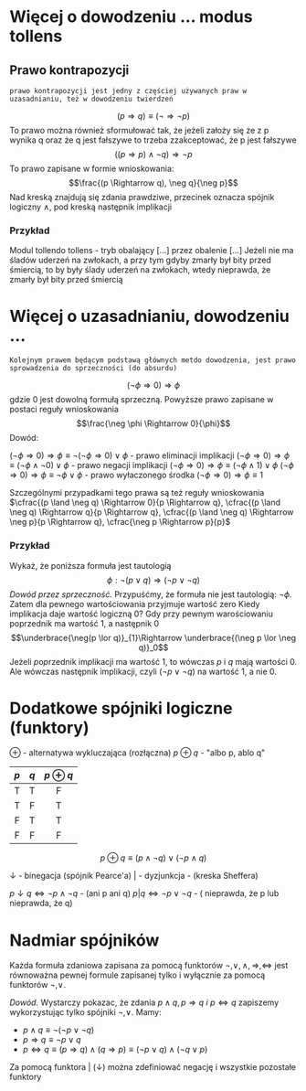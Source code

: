 # Więcej o dowodzeniu ... modus tollens

## Prawo kontrapozycji
	prawo kontrapozycji jest jedny z częściej używanych praw w uzasadnianiu, też w dowodzeniu twierdzeń

$$(p \Rightarrow q) \equiv (\neg \Rightarrow \neg p)$$
To prawo można również sformułować tak, że jeżeli założy się że z p wynika q oraz że q jest fałszywe to trzeba zzakceptować, że p jest fałszywe
$$((p \Rightarrow p) \land \neg q) \Rightarrow \neg p$$
To prawo zapisane w formie wnioskowania:
$$\frac{(p \Rightarrow q), \neg q}{\neg p}$$
Nad kreską znajdują się zdania prawdziwe, przecinek oznacza spójnik logiczny $\land$, pod kreską następnik implikacji

### Przykład

Modul tollendo tollens - tryb obalający \[...] przez obalenie \[...] Jeżeli nie ma śladów uderzeń na zwłokach, a przy tym gdyby zmarły był bity przed śmiercią, to by były ślady uderzeń na zwłokach, wtedy nieprawda, że zmarły był bity przed śmiercią

# Więcej o uzasadnianiu, dowodzeniu ...
	Kolejnym prawem będącym podstawą głównych metdo dowodzenia, jest prawo sprowadzenia do sprzeczności (do absurdu)

$$(\neg \phi \Rightarrow 0) \Rightarrow \phi$$
gdzie 0 jest dowolną formułą sprzeczną. Powyższe prawo zapisane w postaci reguły wnioskowania $$\frac{\neg \phi \Rightarrow 0}{\phi}$$
Dowód:

$(\neg \phi \Rightarrow 0) \Rightarrow \phi \equiv \neg (\neg \phi \Rightarrow 0) \lor \phi$  - prawo eliminacji implikacji
$(\neg \phi \Rightarrow 0) \Rightarrow \phi \equiv (\neg \phi \land \neg 0) \lor \phi$  - prawo negacji implikacji
$(\neg \phi \Rightarrow 0) \Rightarrow \phi \equiv (\neg \phi \land 1) \lor \phi$
$(\neg \phi \Rightarrow 0) \Rightarrow \phi \equiv \neg \phi \lor \phi$  - prawo wyłaczonego środka
$(\neg \phi \Rightarrow 0) \Rightarrow \phi \equiv 1$

Szczególnymi przypadkami tego prawa są też reguły wnioskowania
$\cfrac{(p \land \neg q) \Rightarrow 0}{p \Rightarrow q}, \cfrac{(p \land \neg q) \Rightarrow q}{p \Rightarrow q}, \cfrac{(p \land \neg q) \Rightarrow \neg p}{p \Rightarrow q}, \cfrac{\neg p \Rightarrow p}{p}$

### Przykład
Wykaż, że poniższa formuła jest tautologią$$\phi: \neg(p \lor q) \Rightarrow (\neg p \lor \neg q)$$
*Dowód przez sprzeczność.* Przypuśćmy, że formuła nie jest tautologią: $\neg\phi$.
Zatem dla pewnego wartościowania przyjmuje wartość zero
Kiedy implikacja daje wartość logiczną 0?
Gdy przy pewnym warościowaniu poprzednik ma wartość 1, a następnik 0 $$\underbrace{\neg(p \lor q)}_{1}\Rightarrow \underbrace{(\neg p \lor \neg q)}_0$$
Jeżeli $p$o$p$rzednik im$p$likacji ma wartość 1, to wówczas $p$ i $q$ mają wartości 0. Ale wówczas następnik implikacji, czyli $(\neg p \lor \neg q)$ na wartość 1, a nie 0.

# Dodatkowe spójniki logiczne (funktory)

$\oplus$ - alternatywa wykluczająca (rozłączna)
$p \oplus q$ - "albo p, ablo q"

| $p$ | $q$ | $p \oplus q$ |
|:---:|:---:|:------------:|
|  T  |  T  |      F       |
|  T  |  F  |      T       |
|  F  |  T  |      T       |
|  F  |  F  |      F       |

$$p \oplus q \equiv (p \land \neg q) \lor (\neg p \land q)$$

$\downarrow$ - binegacja (spójnik Pearce'a)
$|$ - dyzjunkcja - (kreska Sheffera)

$p \downarrow q \Leftrightarrow \neg p \land \neg q$ - (ani p ani q)
$p|q \Leftrightarrow \neg p \lor \neg q$ - ( nieprawda, że p lub nieprawda, że q)

# Nadmiar spójników

Każda formuła zdaniowa zapisana za pomocą funktorów $\neg, \lor, \land, \Rightarrow, \Leftrightarrow$ jest równoważna pewnej formule zapisanej tylko i wyłącznie za pomocą funktorów $\neg, \lor$.

*Dowód.* Wystarczy pokazac, że zdania $p\land q, p \Rightarrow q \ i \ p \Leftrightarrow q$ zapiszemy wykorzystując tylko spójniki $\neg, \lor$. Mamy:
- $p \land q \equiv \neg(\neg p \lor \neg q)$
- $p \Rightarrow q \equiv \neg p \lor q$
- $p \Leftrightarrow q \equiv (p \Rightarrow q) \land (q \Rightarrow p) \equiv (\neg p \lor q) \land (\neg q \lor p)$

Za pomocą funktora $|\ (\downarrow)$ można zdefiniować negację i wszystkie pozostałe funktory 
